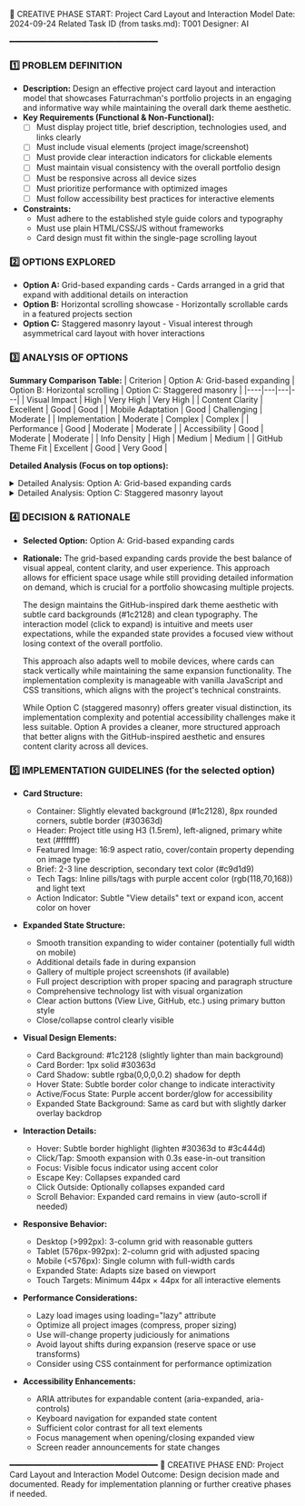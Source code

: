 📌 CREATIVE PHASE START: Project Card Layout and Interaction Model
Date: 2024-09-24
Related Task ID (from tasks.md): T001
Designer: AI

━━━━━━━━━━━━━━━━━━━━━━━━━━━━━━━

### 1️⃣ PROBLEM DEFINITION
- **Description:** Design an effective project card layout and interaction model that showcases Faturrachman's portfolio projects in an engaging and informative way while maintaining the overall dark theme aesthetic.
- **Key Requirements (Functional & Non-Functional):**
  - [ ] Must display project title, brief description, technologies used, and links clearly
  - [ ] Must include visual elements (project image/screenshot)
  - [ ] Must provide clear interaction indicators for clickable elements
  - [ ] Must maintain visual consistency with the overall portfolio design
  - [ ] Must be responsive across all device sizes
  - [ ] Must prioritize performance with optimized images
  - [ ] Must follow accessibility best practices for interactive elements
- **Constraints:** 
  - Must adhere to the established style guide colors and typography
  - Must use plain HTML/CSS/JS without frameworks
  - Card design must fit within the single-page scrolling layout

### 2️⃣ OPTIONS EXPLORED
- **Option A:** Grid-based expanding cards - Cards arranged in a grid that expand with additional details on interaction
- **Option B:** Horizontal scrolling showcase - Horizontally scrollable cards in a featured projects section
- **Option C:** Staggered masonry layout - Visual interest through asymmetrical card layout with hover interactions

### 3️⃣ ANALYSIS OF OPTIONS

**Summary Comparison Table:**
| Criterion           | Option A: Grid-based expanding | Option B: Horizontal scrolling | Option C: Staggered masonry |
|----|---|---|---|
| Visual Impact       | High                 | Very High             | Very High              |
| Content Clarity     | Excellent            | Good                  | Good                   |
| Mobile Adaptation   | Good                 | Challenging           | Moderate               |
| Implementation      | Moderate             | Complex               | Complex                |
| Performance         | Good                 | Moderate              | Moderate               |
| Accessibility       | Good                 | Moderate              | Moderate               |
| Info Density        | High                 | Medium                | Medium                 |
| GitHub Theme Fit    | Excellent            | Good                  | Very Good              |

**Detailed Analysis (Focus on top options):**

<details>
  <summary>Detailed Analysis: Option A: Grid-based expanding cards</summary>

  **Description:**
  A responsive grid of project cards that initially display limited information (title, brief description, primary tech stack, featured image). On interaction (click/tap), the selected card expands to reveal full project details including comprehensive description, all technologies used, multiple screenshots, and action links (live demo, GitHub, etc.). The expanded state provides a focused view of the project while maintaining context.

  **Pros:**
  - Pro 1: Efficient use of space while still providing detailed information when needed
  - Pro 2: Clear interaction model that matches user expectations (click for more info)
  - Pro 3: Maintains context when viewing details (user doesn't leave the page)
  - Pro 4: Excellent for both quick browsing and in-depth exploration
  - Pro 5: Adapts well to mobile with stacked cards

  **Cons:**
  - Con 1: Requires more complex JavaScript for smooth expand/collapse interactions
  - Con 2: Expanded state needs careful design to avoid overwhelming the UI
  - Con 3: Layout shifts can be disorienting if not well-implemented

  **Implementation Complexity:** Moderate
  Requires JavaScript for expansion/collapse animations and state management. CSS for transitioning between states will need careful attention to maintain smooth animations. Responsive behavior needs detailed consideration.

  **Resource Requirements:**
  Vanilla JavaScript for interaction handling, CSS transitions, and focus management. Image optimization will be crucial to maintain performance with multiple project images.

  **Risk Assessment:**
  Medium-low risk. The primary challenge is ensuring smooth transitions and maintaining layout stability during expansion/collapse. Careful implementation of the expanded state UI will be necessary to avoid overwhelming users.
</details>

<details>
  <summary>Detailed Analysis: Option C: Staggered masonry layout</summary>

  **Description:**
  A visually dynamic layout where project cards appear in a staggered, masonry-style grid with varying heights based on content. Cards feature subtle hover effects that enhance visual elements (zoom on images, color transitions). Each card contains core project information with a clear CTA to view project details. When clicked, a modal or slide-in panel appears with comprehensive project information.

  **Pros:**
  - Pro 1: Creates visual interest through asymmetrical layout
  - Pro 2: Allows for creative presentation of different project types
  - Pro 3: Makes the portfolio section visually distinctive
  - Pro 4: Encourages exploration through interesting visual hierarchy
  - Pro 5: Cards can be sized according to project importance

  **Cons:**
  - Con 1: More complex to implement responsively
  - Con 2: Can look cluttered if not carefully designed
  - Con 3: Potential layout shifts during loading can affect CLS metrics
  - Con 4: May require more complex accessibility considerations

  **Implementation Complexity:** Complex
  Pure CSS masonry layouts are challenging; may require JavaScript for proper implementation. Responsive behavior is particularly difficult to manage with this approach, especially on smaller screens.

  **Resource Requirements:**
  JavaScript for layout management, modal/detail view implementation, and possibly for masonry calculations. May require more complex CSS for positioning and responsive adjustments.

  **Risk Assessment:**
  Medium-high risk. The main challenges are ensuring proper responsive behavior, maintaining accessibility, and avoiding performance issues with complex layouts. Implementation complexity is significantly higher than other options.
</details>

### 4️⃣ DECISION & RATIONALE
- **Selected Option:** Option A: Grid-based expanding cards
- **Rationale:** The grid-based expanding cards provide the best balance of visual appeal, content clarity, and user experience. This approach allows for efficient space usage while still providing detailed information on demand, which is crucial for a portfolio showcasing multiple projects.

  The design maintains the GitHub-inspired dark theme aesthetic with subtle card backgrounds (#1c2128) and clean typography. The interaction model (click to expand) is intuitive and meets user expectations, while the expanded state provides a focused view without losing context of the overall portfolio.
  
  This approach also adapts well to mobile devices, where cards can stack vertically while maintaining the same expansion functionality. The implementation complexity is manageable with vanilla JavaScript and CSS transitions, which aligns with the project's technical constraints.
  
  While Option C (staggered masonry) offers greater visual distinction, its implementation complexity and potential accessibility challenges make it less suitable. Option A provides a cleaner, more structured approach that better aligns with the GitHub-inspired aesthetic and ensures content clarity across all devices.

### 5️⃣ IMPLEMENTATION GUIDELINES (for the selected option)
- **Card Structure:**
  - Container: Slightly elevated background (#1c2128), 8px rounded corners, subtle border (#30363d)
  - Header: Project title using H3 (1.5rem), left-aligned, primary white text (#ffffff)
  - Featured Image: 16:9 aspect ratio, cover/contain property depending on image type
  - Brief: 2-3 line description, secondary text color (#c9d1d9)
  - Tech Tags: Inline pills/tags with purple accent color (rgb(118,70,168)) and light text
  - Action Indicator: Subtle "View details" text or expand icon, accent color on hover

- **Expanded State Structure:**
  - Smooth transition expanding to wider container (potentially full width on mobile)
  - Additional details fade in during expansion
  - Gallery of multiple project screenshots (if available)
  - Full project description with proper spacing and paragraph structure
  - Comprehensive technology list with visual organization
  - Clear action buttons (View Live, GitHub, etc.) using primary button style
  - Close/collapse control clearly visible

- **Visual Design Elements:**
  - Card Background: #1c2128 (slightly lighter than main background)
  - Card Border: 1px solid #30363d
  - Card Shadow: subtle rgba(0,0,0,0.2) shadow for depth
  - Hover State: Subtle border color change to indicate interactivity
  - Active/Focus State: Purple accent border/glow for accessibility
  - Expanded State Background: Same as card but with slightly darker overlay backdrop

- **Interaction Details:**
  - Hover: Subtle border highlight (lighten #30363d to #3c444d)
  - Click/Tap: Smooth expansion with 0.3s ease-in-out transition
  - Focus: Visible focus indicator using accent color
  - Escape Key: Collapses expanded card
  - Click Outside: Optionally collapses expanded card
  - Scroll Behavior: Expanded card remains in view (auto-scroll if needed)

- **Responsive Behavior:**
  - Desktop (>992px): 3-column grid with reasonable gutters
  - Tablet (576px-992px): 2-column grid with adjusted spacing
  - Mobile (<576px): Single column with full-width cards
  - Expanded State: Adapts size based on viewport
  - Touch Targets: Minimum 44px × 44px for all interactive elements

- **Performance Considerations:**
  - Lazy load images using loading="lazy" attribute
  - Optimize all project images (compress, proper sizing)
  - Use will-change property judiciously for animations
  - Avoid layout shifts during expansion (reserve space or use transforms)
  - Consider using CSS containment for performance optimization

- **Accessibility Enhancements:**
  - ARIA attributes for expandable content (aria-expanded, aria-controls)
  - Keyboard navigation for expanded state content
  - Sufficient color contrast for all text elements
  - Focus management when opening/closing expanded view
  - Screen reader announcements for state changes

━━━━━━━━━━━━━━━━━━━━━━━━━━━━━━━
📌 CREATIVE PHASE END: Project Card Layout and Interaction Model
Outcome: Design decision made and documented. Ready for implementation planning or further creative phases if needed. 